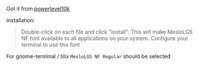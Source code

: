 Got it from [powerlevel10k](https://github.com/romkatv/powerlevel10k#fonts)

Installation:

> Double-click on each file and click "Install". This will make MesloLGS NF font available to all applications on your system. Configure your terminal to use this font

For gnome-terminal / tilix `MesloLGS NF Regular` should be selected
